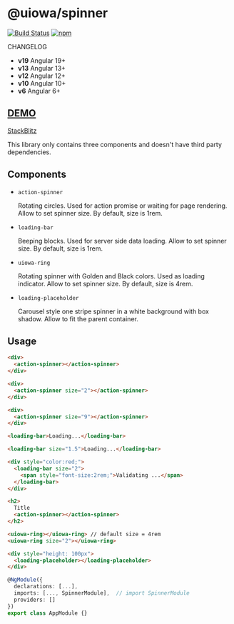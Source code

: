 # @uiowa/spinner

[![Build Status](https://github.com/changhuixu/spinner/actions/workflows/main.yml/badge.svg)](https://github.com/changhuixu/spinner/actions)
[![npm](https://img.shields.io/npm/v/@uiowa/spinner.svg?style=flat-square)](https://www.npmjs.com/package/@uiowa/spinner)

CHANGELOG

- **v19** Angular 19+
- **v13** Angular 13+
- **v12** Angular 12+
- **v10** Angular 10+
- **v6** Angular 6+

## [DEMO](https://changhuixu.github.io/spinner/)

[StackBlitz](https://stackblitz.com/github/changhuixu/spinner)

This library only contains three components and doesn't have third party dependencies.

## Components

- `action-spinner`

  Rotating circles. Used for action promise or waiting for page rendering.
  Allow to set spinner size. By default, size is 1rem.

- `loading-bar`

  Beeping blocks. Used for server side data loading.
  Allow to set spinner size. By default, size is 1rem.

- `uiowa-ring`

  Rotating spinner with Golden and Black colors. Used as loading indicator.
  Allow to set spinner size. By default, size is 4rem.

- `loading-placeholder`

  Carousel style one stripe spinner in a white background with box shadow.
  Allow to fit the parent container.

## Usage

```html
<div>
  <action-spinner></action-spinner>
</div>

<div>
  <action-spinner size="2"></action-spinner>
</div>

<div>
  <action-spinner size="9"></action-spinner>
</div>

<loading-bar>Loading...</loading-bar>

<loading-bar size="1.5">Loading...</loading-bar>

<div style="color:red;">
  <loading-bar size="2">
    <span style="font-size:2rem;">Validating ...</span>
  </loading-bar>
</div>

<h2>
  Title
  <action-spinner></action-spinner>
</h2>

<uiowa-ring></uiowa-ring> // default size = 4rem
<uiowa-ring size="2"></uiowa-ring>

<div style="height: 100px">
  <loading-placeholder></loading-placeholder>
</div>
```

```typescript
@NgModule({
  declarations: [...],
  imports: [..., SpinnerModule],  // import SpinnerModule
  providers: []
})
export class AppModule {}
```
